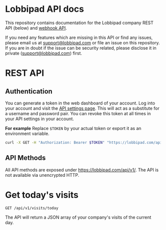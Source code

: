# Lobbipad API docs

This repository contains documentation for the Lobbipad company REST API (below) and [webhook API](webhooks.md).

If you need any features which are missing in this API or find any issues, please email us at support@lobbipad.com or file an issue on this repository. If you are in doubt if the issue can be security related, please disclose it in private (support@lobbipad.com) first.

# REST API

## Authentication
You can generate a token in the web dashboard of your account. Log into your account and visit the [API settings page](https://lobbipad.com/settings/api).
This will act as a substitute for a username and password pair. You can revoke this token at all times in your API settings in your account.

__For example__
Replace `$TOKEN` by your actual token or export it as an environment variable.

```bash
curl -X GET -H "Authorization: Bearer $TOKEN" "https://lobbipad.com/api/v1/visits/today"
```
## API Methods
All API methods are exposed under https://lobbipad.com/api/v1/. The API is not available via unencrypted HTTP.

# Get today's visits

```
GET /api/v1/visits/today
```

The API will return a JSON array of your company's visits of the current day.
